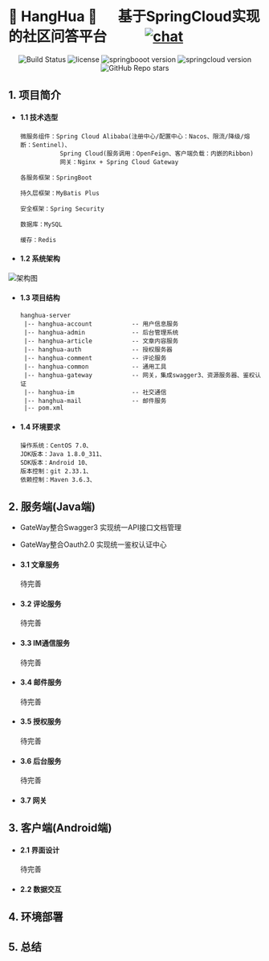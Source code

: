 # 🌟  HangHua 🌟 &emsp; 基于SpringCloud实现的社区问答平台   &emsp; &emsp; [![chat](https://img.shields.io/badge/chat-weChat-blue.svg)](https://cdn.jsdelivr.net/gh/zhaojie777/picture_repository/2021-4-29/1619695898789-%E5%BE%AE%E4%BF%A1%E5%9B%BE%E7%89%87_20200913000038.jpg)


<p align="center"> 
 <img src="https://img.shields.io/badge/build-passing-success.svg" alt="Build Status">
 <img src="https://img.shields.io/github/license/zhaojie777/HangHua-Base?style=flat-square" alt="license">
 <img src="https://img.shields.io/badge/SpringBoot-2.3.10.RELEASE-green.svg" alt="springbooot version">
 <img src="https://img.shields.io/badge/SpringCloud-Hoxton.SR11-green.svg" alt="springcloud version">
 <img src="https://img.shields.io/github/stars/zhaojie777/HangHua-Base?label=star&style=social" alt="GitHub Repo stars">
</p>


## 1. 项目简介

- #### 1.1 技术选型
      微服务组件：Spring Cloud Alibaba(注册中心/配置中心：Nacos、限流/降级/熔断：Sentinel)、
                 Spring Cloud(服务调用：OpenFeign、客户端负载：内嵌的Ribbon)
                 网关：Nginx + Spring Cloud Gateway
      
      各服务框架：SpringBoot
 
      持久层框架：MyBatis Plus
      
      安全框架：Spring Security
 
      数据库：MySQL
 
      缓存：Redis
 
- #### 1.2 系统架构
 ![架构图](https://cdn.jsdelivr.net/gh/zhaojie777/picture_repository@main//hexoBlog/202207071446186.png)
 
- #### 1.3 项目结构
      hanghua-server
       |-- hanghua-account           -- 用户信息服务
       |-- hanghua-admin             -- 后台管理系统
       |-- hanghua-article           -- 文章内容服务
       |-- hanghua-auth              -- 授权服务器
       |-- hanghua-comment           -- 评论服务
       |-- hanghua-common            -- 通用工具
       |-- hanghua-gateway           -- 网关，集成swagger3、资源服务器、鉴权认证
       |-- hanghua-im                -- 社交通信
       |-- hanghua-mail              -- 邮件服务
       |-- pom.xml

 
- #### 1.4 环境要求
      操作系统：CentOS 7.0、
      JDK版本：Java 1.8.0_311、
      SDK版本：Android 10、
      版本控制：git 2.33.1、
      依赖控制：Maven 3.6.3、
 
 
 

## 2. 服务端(Java端)

- GateWay整合Swagger3
    实现统一API接口文档管理

- GateWay整合Oauth2.0
    实现统一鉴权认证中心

- #### 3.1 文章服务
  待完善
   
- #### 3.2 评论服务   
  待完善 
  
- #### 3.3 IM通信服务
  待完善

- #### 3.4 邮件服务
  待完善

- #### 3.5 授权服务
  待完善

- #### 3.6 后台服务
  待完善

- #### 3.7 网关




## 3. 客户端(Android端)

  - #### 2.1 界面设计
    待完善
    
  - #### 2.2 数据交互




 
 
## 4. 环境部署
 
 
## 5. 总结
 





